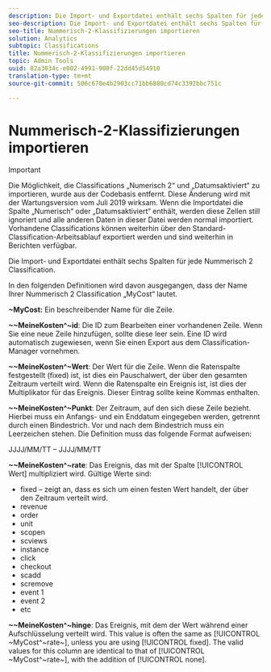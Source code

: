 ```yaml
---
description: Die Import- und Exportdatei enthält sechs Spalten für jede Nummerisch 2 Classification.
seo-description: Die Import- und Exportdatei enthält sechs Spalten für jede Nummerisch 2 Classification.
seo-title: Nummerisch-2-Klassifizierungen importieren
solution: Analytics
subtopic: Classifications
title: Nummerisch-2-Klassifizierungen importieren
topic: Admin Tools
uuid: 82a3034c-e002-4991-900f-22dd45d54910
translation-type: tm+mt
source-git-commit: 506c670e4b2903cc71bb6880cd74c3392bbc751c

---
```



# Nummerisch-2-Klassifizierungen importieren

>[!IMPORTANT]
>
>Die Möglichkeit, die Classifications „Numerisch 2“ und „Datumsaktiviert“ zu importieren, wurde aus der Codebasis entfernt. Diese Änderung wird mit der Wartungsversion vom Juli 2019 wirksam. Wenn die Importdatei die Spalte „Numerisch“ oder „Datumsaktiviert“ enthält, werden diese Zellen still ignoriert und alle anderen Daten in dieser Datei werden normal importiert. Vorhandene Classifications können weiterhin über den Standard-Classification-Arbeitsablauf exportiert werden und sind weiterhin in Berichten verfügbar.

Die Import- und Exportdatei enthält sechs Spalten für jede Nummerisch 2 Classification.

In den folgenden Definitionen wird davon ausgegangen, dass der Name Ihrer Nummerisch 2 Classification „MyCost“ lautet.

**~MyCost:** Ein beschreibender Name für die Zeile.

**~~MeineKosten^~id**: Die ID zum Bearbeiten einer vorhandenen Zeile. Wenn Sie eine neue Zeile hinzufügen, sollte diese leer sein. Eine ID wird automatisch zugewiesen, wenn Sie einen Export aus dem Classification-Manager vornehmen.

**~~MeineKosten^~Wert**: Der Wert für die Zeile. Wenn die Ratenspalte festgestellt (fixed) ist, ist dies ein Pauschalwert, der über den gesamten Zeitraum verteilt wird. Wenn die Ratenspalte ein Ereignis ist, ist dies der Multiplikator für das Ereignis. Dieser Eintrag sollte keine Kommas enthalten.

**~~MeineKosten^~Punkt**: Der Zeitraum, auf den sich diese Zeile bezieht. Hierbei muss ein Anfangs- und ein Enddatum eingegeben werden, getrennt durch einen Bindestrich. Vor und nach dem Bindestrich muss ein Leerzeichen stehen. Die Definition muss das folgende Format aufweisen:

JJJJ/MM/TT – JJJJ/MM/TT

**~~MeineKosten^~rate**: Das Ereignis, das mit der Spalte [!UICONTROL Wert] multipliziert wird. Gültige Werte sind:

* fixed – zeigt an, dass es sich um einen festen Wert handelt, der über den Zeitraum verteilt wird.
* revenue
* order
* unit
* scopen
* scviews
* instance
* click
* checkout
* scadd
* scremove
* event 1
* event 2
* etc

**~~MeineKosten^~hinge**: Das Ereignis, mit dem der Wert während einer Aufschlüsselung verteilt wird. This value is often the same as [!UICONTROL ~MyCost^~rate~], unless you are using [!UICONTROL fixed]. The valid values for this column are identical to that of [!UICONTROL ~MyCost^~rate~], with the addition of [!UICONTROL none].
